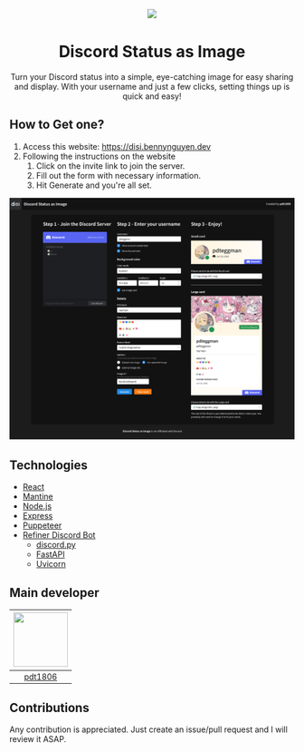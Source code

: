 <p align="center"><img src="https://disi.bennynguyen.dev/images/disi-logo.png" width="20%"></img></p>
<h1 align="center">Discord Status as Image</h1>

<p align="center">Turn your Discord status into a simple, eye-catching image for easy sharing and display. With your username and just a few clicks, setting things up is quick and easy!</p>

## How to Get one?

1. Access this website: https://disi.bennynguyen.dev
2. Following the instructions on the website
   1. Click on the invite link to join the server.
   2. Fill out the form with necessary information.
   3. Hit Generate and you're all set.

![](https://raw.githubusercontent.com/pdt1806/discord-status-as-image/main/public/images/disi-readme.png)

## Technologies

- [React](https://reactjs.org/)
- [Mantine](https://mantine.dev/)
- [Node.js](https://nodejs.org/en/)
- [Express](https://expressjs.com/)
- [Puppeteer](https://pptr.dev/)
- [Refiner Discord Bot](https://github.com/pdt1806/refiner-discord-bot)
  - [discord.py](https://discordpy.readthedocs.io/en/latest/)
  - [FastAPI](https://fastapi.tiangolo.com/)
  - [Uvicorn](https://www.uvicorn.org/)

## Main developer

| <a href="https://github.com/pdt1806" target="_blank"> <img src="https://avatars.githubusercontent.com/u/78996937?v=4" alt="" width="96px" height="96px"> </a> |
| :-----------------------------------------------------------------------------------------------------------------------------------------------------------: |
|                                                             [pdt1806](https://github.com/pdt1806)                                                             |

## Contributions

Any contribution is appreciated. Just create an issue/pull request and I will review it ASAP.
